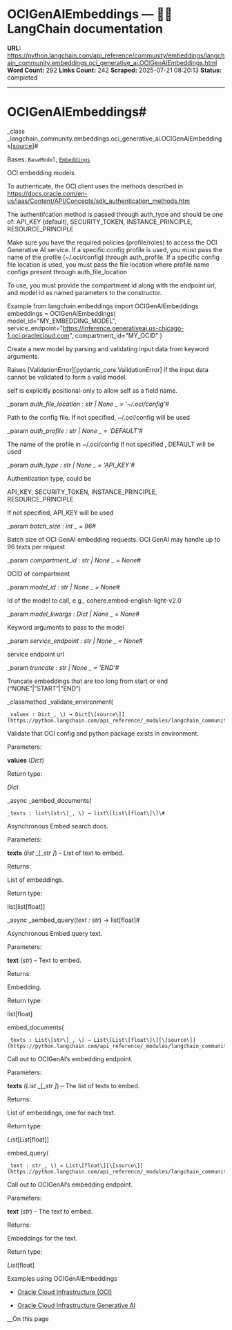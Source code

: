 # OCIGenAIEmbeddings — 🦜🔗 LangChain  documentation

**URL:** https://python.langchain.com/api_reference/community/embeddings/langchain_community.embeddings.oci_generative_ai.OCIGenAIEmbeddings.html
**Word Count:** 292
**Links Count:** 242
**Scraped:** 2025-07-21 08:20:13
**Status:** completed

---

# OCIGenAIEmbeddings\#

_class _langchain\_community.embeddings.oci\_generative\_ai.OCIGenAIEmbeddings[\[source\]](https://python.langchain.com/api_reference/_modules/langchain_community/embeddings/oci_generative_ai.html#OCIGenAIEmbeddings)\#     

Bases: `BaseModel`, [`Embeddings`](https://python.langchain.com/api_reference/core/embeddings/langchain_core.embeddings.embeddings.Embeddings.html#langchain_core.embeddings.embeddings.Embeddings "langchain_core.embeddings.embeddings.Embeddings")

OCI embedding models.

To authenticate, the OCI client uses the methods described in <https://docs.oracle.com/en-us/iaas/Content/API/Concepts/sdk_authentication_methods.htm>

The authentifcation method is passed through auth\_type and should be one of: API\_KEY \(default\), SECURITY\_TOKEN, INSTANCE\_PRINCIPLE, RESOURCE\_PRINCIPLE

Make sure you have the required policies \(profile/roles\) to access the OCI Generative AI service. If a specific config profile is used, you must pass the name of the profile \(~/.oci/config\) through auth\_profile. If a specific config file location is used, you must pass the file location where profile name configs present through auth\_file\_location

To use, you must provide the compartment id along with the endpoint url, and model id as named parameters to the constructor.

Example               from langchain.embeddings import OCIGenAIEmbeddings          embeddings = OCIGenAIEmbeddings(         model_id="MY_EMBEDDING_MODEL",         service_endpoint="https://inference.generativeai.us-chicago-1.oci.oraclecloud.com",         compartment_id="MY_OCID"     )     

Create a new model by parsing and validating input data from keyword arguments.

Raises \[ValidationError\]\[pydantic\_core.ValidationError\] if the input data cannot be validated to form a valid model.

self is explicitly positional-only to allow self as a field name.

_param _auth\_file\_location _: str | None_ _ = '~/.oci/config'_\#     

Path to the config file. If not specified, ~/.oci/config will be used

_param _auth\_profile _: str | None_ _ = 'DEFAULT'_\#     

The name of the profile in ~/.oci/config If not specified , DEFAULT will be used

_param _auth\_type _: str | None_ _ = 'API\_KEY'_\#     

Authentication type, could be

API\_KEY, SECURITY\_TOKEN, INSTANCE\_PRINCIPLE, RESOURCE\_PRINCIPLE

If not specified, API\_KEY will be used

_param _batch\_size _: int_ _ = 96_\#     

Batch size of OCI GenAI embedding requests. OCI GenAI may handle up to 96 texts per request

_param _compartment\_id _: str | None_ _ = None_\#     

OCID of compartment

_param _model\_id _: str | None_ _ = None_\#     

Id of the model to call, e.g., cohere.embed-english-light-v2.0

_param _model\_kwargs _: Dict | None_ _ = None_\#     

Keyword arguments to pass to the model

_param _service\_endpoint _: str | None_ _ = None_\#     

service endpoint url

_param _truncate _: str | None_ _ = 'END'_\#     

Truncate embeddings that are too long from start or end \(“NONE”|”START”|”END”\)

_classmethod _validate\_environment\(

    _values : Dict_, \) → Dict[\[source\]](https://python.langchain.com/api_reference/_modules/langchain_community/embeddings/oci_generative_ai.html#OCIGenAIEmbeddings.validate_environment)\#     

Validate that OCI config and python package exists in environment.

Parameters:     

**values** \(_Dict_\)

Return type:     

_Dict_

_async _aembed\_documents\(

    _texts : list\[str\]_, \) → list\[list\[float\]\]\#     

Asynchronous Embed search docs.

Parameters:     

**texts** \(_list_ _\[__str_ _\]_\) – List of text to embed.

Returns:     

List of embeddings.

Return type:     

list\[list\[float\]\]

_async _aembed\_query\(_text : str_\) → list\[float\]\#     

Asynchronous Embed query text.

Parameters:     

**text** \(_str_\) – Text to embed.

Returns:     

Embedding.

Return type:     

list\[float\]

embed\_documents\(

    _texts : List\[str\]_, \) → List\[List\[float\]\][\[source\]](https://python.langchain.com/api_reference/_modules/langchain_community/embeddings/oci_generative_ai.html#OCIGenAIEmbeddings.embed_documents)\#     

Call out to OCIGenAI’s embedding endpoint.

Parameters:     

**texts** \(_List_ _\[__str_ _\]_\) – The list of texts to embed.

Returns:     

List of embeddings, one for each text.

Return type:     

_List_\[_List_\[float\]\]

embed\_query\(

    _text : str_, \) → List\[float\][\[source\]](https://python.langchain.com/api_reference/_modules/langchain_community/embeddings/oci_generative_ai.html#OCIGenAIEmbeddings.embed_query)\#     

Call out to OCIGenAI’s embedding endpoint.

Parameters:     

**text** \(_str_\) – The text to embed.

Returns:     

Embeddings for the text.

Return type:     

_List_\[float\]

Examples using OCIGenAIEmbeddings

  * [Oracle Cloud Infrastructure \(OCI\)](https://python.langchain.com/docs/integrations/providers/oci/)

  * [Oracle Cloud Infrastructure Generative AI](https://python.langchain.com/docs/integrations/text_embedding/oci_generative_ai/)

__On this page